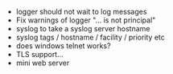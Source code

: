 * logger should not wait to log messages
* Fix warnings of logger "... is not principal"
* syslog to take a syslog server hostname
* syslog tags / hostname / facility / priority etc
* does windows telnet works?
* TLS support...
* mini web server
